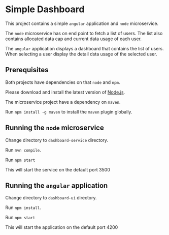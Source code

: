 # Simple Dashboard

This project contains a simple `angular` application and `node` microservice.

The `node` microservice has on end point to fetch a list of users. The list also contains
allocated data cap and current data usage of each user.

The `angular` application displays a dashboard that contains the list of users. When selecting a user display the detail dsta usage of the selected user. 

## Prerequisites

Both projects have dependencies on that `node` and `npm`. 

Please download and install the latest version of [Node.js](https://nodejs.org/en/download/).

The microservice project have a dependency on `maven`.

Run `npm install -g maven` to install the `maven` plugin globally.

## Running the `node` microservice

Change directory to `dashboard-service` directory.

Run `mvn compile`.

Run `npm start`

This will start the service on the default port 3500 

## Running the `angular` application

Change directory to `dashboard-ui` directory.

Run `npm install`.

Run `npm start`

This will start the application on the default port 4200
